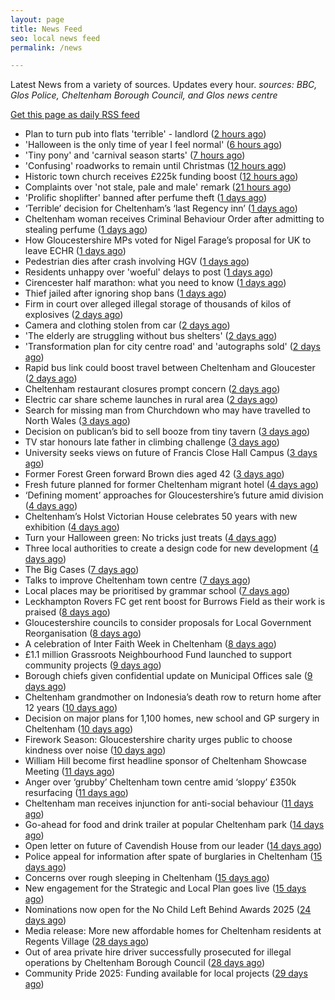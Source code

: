 ```yaml
---
layout: page
title: News Feed
seo: local news feed
permalink: /news

---
```


Latest News from a variety of sources. Updates every hour.
_sources: BBC, Glos Police, Cheltenham Borough Council, and Glos news centre_

[Get this page as daily RSS feed](/daily.rss)

<!-- news_marker starts -->
- Plan to turn pub into flats 'terrible' - landlord ([2 hours ago](https://www.bbc.com/news/articles/cpq1509ndryo?at_medium=RSS&at_campaign=rss))
- 'Halloween is the only time of year I feel normal' ([6 hours ago](https://www.bbc.com/news/videos/c1j8z65k7d2o?at_medium=RSS&at_campaign=rss))
- 'Tiny pony' and 'carnival season starts' ([7 hours ago](https://www.bbc.com/news/articles/cg4329466dqo?at_medium=RSS&at_campaign=rss))
- 'Confusing' roadworks to remain until Christmas ([12 hours ago](https://www.bbc.com/news/articles/c993ggnvg7lo?at_medium=RSS&at_campaign=rss))
- Historic town church receives £225k funding boost ([12 hours ago](https://www.bbc.com/news/articles/cn40wlxlv2go?at_medium=RSS&at_campaign=rss))
- Complaints over 'not stale, pale and male' remark ([21 hours ago](https://www.bbc.com/news/articles/c874y44z748o?at_medium=RSS&at_campaign=rss))
- 'Prolific shoplifter' banned after perfume theft ([1 days ago](https://www.bbc.com/news/articles/cd0477zxpnro?at_medium=RSS&at_campaign=rss))
- ‘Terrible’ decision for Cheltenham’s ‘last Regency inn’ ([1 days ago](https://gloucesternewscentre.co.uk/terrible-decision-for-cheltenhams-last-regency-inn/))
- Cheltenham woman receives Criminal Behaviour Order after admitting to stealing perfume ([1 days ago](https://gloucesternewscentre.co.uk/cheltenham-woman-receives-criminal-behaviour-order-after-admitting-to-stealing-perfume/))
- How Gloucestershire MPs voted for Nigel Farage’s proposal for UK to leave ECHR ([1 days ago](https://gloucesternewscentre.co.uk/how-gloucestershire-mps-voted-for-nigel-farages-proposal-for-uk-to-leave-echr/))
- Pedestrian dies after crash involving HGV ([1 days ago](https://www.bbc.com/news/articles/c62elxgj0y9o?at_medium=RSS&at_campaign=rss))
- Residents unhappy over 'woeful' delays to post ([1 days ago](https://www.bbc.com/news/articles/cyv8n0v8pq6o?at_medium=RSS&at_campaign=rss))
- Cirencester half marathon: what you need to know ([1 days ago](https://www.bbc.com/news/articles/c1e302gg77yo?at_medium=RSS&at_campaign=rss))
- Thief jailed after ignoring shop bans ([1 days ago](https://www.bbc.com/news/articles/c04gr0xl7p2o?at_medium=RSS&at_campaign=rss))
- Firm in court over alleged illegal storage of thousands of kilos of explosives ([2 days ago](https://gloucesternewscentre.co.uk/firm-in-court-over-alleged-illegal-storage-of-thousands-of-kilos-of-explosives/))
- Camera and clothing stolen from car ([2 days ago](https://gloucesternewscentre.co.uk/camera-and-clothing-stolen-from-car/))
- 'The elderly are struggling without bus shelters' ([2 days ago](https://www.bbc.com/news/articles/cz9135kwyljo?at_medium=RSS&at_campaign=rss))
- 'Transformation plan for city centre road' and 'autographs sold' ([2 days ago](https://www.bbc.com/news/articles/cr7m41djdnxo?at_medium=RSS&at_campaign=rss))
- Rapid bus link could boost travel between Cheltenham and Gloucester ([2 days ago](https://gloucesternewscentre.co.uk/rapid-bus-link-could-boost-travel-between-cheltenham-and-gloucester/))
- Cheltenham restaurant closures prompt concern ([2 days ago](https://www.bbc.com/news/articles/cj97vr337y1o?at_medium=RSS&at_campaign=rss))
- Electric car share scheme launches in rural area ([2 days ago](https://www.bbc.com/news/articles/c2dr4kr6x1lo?at_medium=RSS&at_campaign=rss))
- Search for missing man from Churchdown who may have travelled to North Wales ([3 days ago](https://gloucesternewscentre.co.uk/search-for-missing-man-from-churchdown-who-may-have-travelled-to-north-wales/))
- Decision on publican’s bid to sell booze from tiny tavern ([3 days ago](https://gloucesternewscentre.co.uk/decision-on-publicans-bid-to-sell-booze-from-tiny-tavern/))
- TV star honours late father in climbing challenge ([3 days ago](https://www.bbc.com/news/articles/cglgn9ln5rpo?at_medium=RSS&at_campaign=rss))
- University seeks views on future of Francis Close Hall Campus ([3 days ago](https://gloucesternewscentre.co.uk/university-seeks-views-on-future-of-francis-close-hall-campus/))
- Former Forest Green forward Brown dies aged 42 ([3 days ago](https://www.bbc.com/sport/football/articles/crl2z872zz6o?at_medium=RSS&at_campaign=rss))
- Fresh future planned for former Cheltenham migrant hotel ([4 days ago](https://gloucesternewscentre.co.uk/fresh-future-planned-for-former-cheltenham-migrant-hotel/))
- ‘Defining moment’ approaches for Gloucestershire’s future amid division ([4 days ago](https://gloucesternewscentre.co.uk/defining-moment-approaches-for-gloucestershires-future-amid-division/))
- Cheltenham’s Holst Victorian House celebrates 50 years with new exhibition ([4 days ago](https://gloucesternewscentre.co.uk/cheltenhams-holst-victorian-house-celebrates-50-years-with-new-exhibition/))
- Turn your Halloween green: No tricks just treats ([4 days ago](https://www.cheltenham.gov.uk/news/article/3063/turn_your_halloween_green_no_tricks_just_treats))
- Three local authorities to create a design code for new development ([4 days ago](https://www.cheltenham.gov.uk/news/article/3062/three_local_authorities_to_create_a_design_code_for_new_development))
- The Big Cases ([7 days ago](https://www.bbc.co.uk/iplayer/episode/m002lsdp?at_medium=RSS&at_campaign=rss))
- Talks to improve Cheltenham town centre ([7 days ago](https://gloucesternewscentre.co.uk/talks-to-improve-cheltenham-town-centre/))
- Local places may be prioritised by grammar school ([7 days ago](https://www.bbc.co.uk/sounds/play/p0mblh4x?at_medium=RSS&at_campaign=rss))
- Leckhampton Rovers FC get rent boost for Burrows Field as their work is praised ([8 days ago](https://gloucesternewscentre.co.uk/leckhampton-rovers-fc-get-rent-boost-for-burrows-field-as-their-work-is-praised/))
- Gloucestershire councils to consider proposals for Local Government Reorganisation ([8 days ago](https://gloucesternewscentre.co.uk/gloucestershire-councils-to-consider-proposals-for-local-government-reorganisation/))
- A celebration of Inter Faith Week in Cheltenham ([8 days ago](https://www.cheltenham.gov.uk/news/article/3061/a_celebration_of_inter_faith_week_in_cheltenham))
- £1.1 million Grassroots Neighbourhood Fund launched to support community projects ([9 days ago](https://gloucesternewscentre.co.uk/1-1-million-grassroots-neighbourhood-fund-launched-to-support-community-projects/))
- Borough chiefs given confidential update on Municipal Offices sale ([9 days ago](https://gloucesternewscentre.co.uk/borough-chiefs-given-confidential-update-on-municipal-offices-sale/))
- Cheltenham grandmother on Indonesia’s death row to return home after 12 years ([10 days ago](https://gloucesternewscentre.co.uk/cheltenham-grandmother-on-indonesias-death-row-to-return-home-after-12-years/))
- Decision on major plans for 1,100 homes, new school and GP surgery in Cheltenham ([10 days ago](https://gloucesternewscentre.co.uk/decision-on-major-plans-for-1100-homes-new-school-and-gp-surgery-in-cheltenham/))
- Firework Season: Gloucestershire charity urges public to choose kindness over noise ([10 days ago](https://gloucesternewscentre.co.uk/firework-season-gloucestershire-charity-urges-public-to-choose-kindness-over-noise/))
- William Hill become first headline sponsor of Cheltenham Showcase Meeting ([11 days ago](https://gloucesternewscentre.co.uk/william-hill-become-first-headline-sponsor-of-cheltenham-showcase-meeting/))
- Anger over ‘grubby’ Cheltenham town centre amid ‘sloppy’ £350k resurfacing ([11 days ago](https://gloucesternewscentre.co.uk/anger-over-grubby-cheltenham-town-centre-amid-sloppy-350k-resurfacing/))
- Cheltenham man receives injunction for anti-social behaviour ([11 days ago](https://www.cheltenham.gov.uk/news/article/3060/cheltenham_man_receives_injunction_for_anti-social_behaviour))
- Go-ahead for food and drink trailer at popular Cheltenham park ([14 days ago](https://gloucesternewscentre.co.uk/go-ahead-for-food-and-drink-trailer-at-popular-cheltenham-park/))
- Open letter on future of Cavendish House from our leader ([14 days ago](https://www.cheltenham.gov.uk/news/article/3058/open_letter_on_future_of_cavendish_house_from_our_leader))
- Police appeal for information after spate of burglaries in Cheltenham ([15 days ago](https://gloucesternewscentre.co.uk/police-appeal-for-information-after-spate-of-burglaries-in-cheltenham-2/))
- Concerns over rough sleeping in Cheltenham ([15 days ago](https://gloucesternewscentre.co.uk/concerns-over-rough-sleeping-in-cheltenham/))
- New engagement for the Strategic and Local Plan goes live ([15 days ago](https://www.cheltenham.gov.uk/news/article/3059/new_engagement_for_the_strategic_and_local_plan_goes_live))
- Nominations now open for the No Child Left Behind Awards 2025 ([24 days ago](https://www.cheltenham.gov.uk/news/article/3057/nominations_now_open_for_the_no_child_left_behind_awards_2025))
- Media release: More new affordable homes for Cheltenham residents at Regents Village ([28 days ago](https://www.cheltenham.gov.uk/news/article/3055/media_release_more_new_affordable_homes_for_cheltenham_residents_at_regents_village))
- Out of area private hire driver successfully prosecuted for illegal operations by Cheltenham Borough Council ([28 days ago](https://www.cheltenham.gov.uk/news/article/3054/out_of_area_private_hire_driver_successfully_prosecuted_for_illegal_operations_by_cheltenham_borough_council))
- Community Pride 2025: Funding available for local projects ([29 days ago](https://www.cheltenham.gov.uk/news/article/3053/community_pride_2025_funding_available_for_local_projects))

<!-- news_marker ends -->
